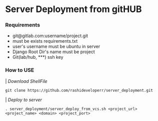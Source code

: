 # Server Deployment from gitHUB

### Requirements
<ul>
<li>git@gitlab.com:username/project.git</li>
<li>must be exists requirements.txt</li>
<li>user's username must be ubuntu in server</li>
<li>Django Root Dir's name must be project</li>
<li>Git(lab/hub, ***) ssh key</li>
</ul>

### How to USE
| *Download ShellFile*
```shell
git clone https://github.com/rashideveloperr/server_deployment.git
```
| *Deploy to server*
```shell
. server_deployment/server_deploy_from_vcs.sh <project_url> <project_name> <domain> <project_port>
```
